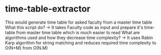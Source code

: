 # time-table-extractor
This would generate time table for asked faculty from a master time table
What this script do?
-> It takes Faculty code as input and prepare it's time-table from master time table which is much easier to read
What are algorithms used and how they decrease time complexity?
-> It uses Rabin Karp algorithm for string matching and reduces required time complexity to O(N+M) from O(N.M)
